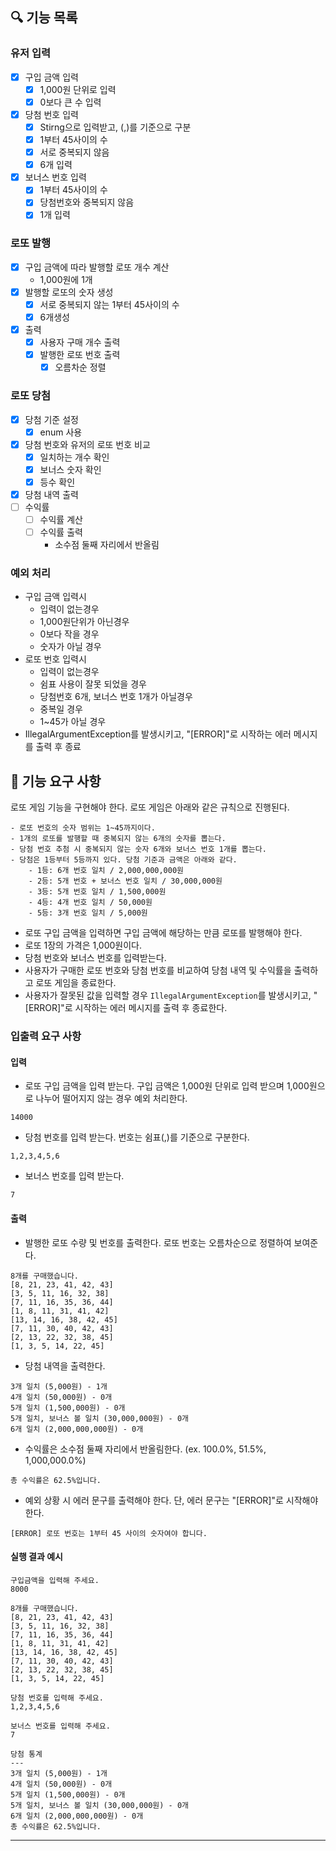 ## 🔍 기능 목록
### 유저 입력
- [x] 구입 금액 입력
  - [x] 1,000원 단위로 입력
  - [x] 0보다 큰 수 입력
- [x] 당첨 번호 입력
  - [x] Stirng으로 입력받고, (,)를 기준으로 구분
  - [x] 1부터 45사이의 수
  - [x] 서로 중복되지 않음
  - [x] 6개 입력
- [x] 보너스 번호 입력
  - [x] 1부터 45사이의 수
  - [x] 당첨번호와 중복되지 않음
  - [x] 1개 입력
### 로또 발행
- [x] 구입 금액에 따라 발행할 로또 개수 계산
  - 1,000원에 1개
- [x] 발행할 로또의 숫자 생성
  - [x] 서로 중복되지 않는 1부터 45사이의 수
  - [x] 6개생성
- [x] 출력
  - [x] 사용자 구매 개수 출력
  - [x] 발행한 로또 번호 출력
    - [x] 오름차순 정렬
### 로또 당첨
- [x] 당첨 기준 설정
  - [x] enum 사용
- [x] 당첨 번호와 유저의 로또 번호 비교
  - [x] 일치하는 개수 확인
  - [x] 보너스 숫자 확인
  - [x] 등수 확인
- [x] 당첨 내역 출력
- [ ] 수익률
  - [ ] 수익률 계산
  - [ ] 수익률 출력
    - 소수점 둘째 자리에서 반올림
### 예외 처리
- 구입 금액 입력시
  - 입력이 없는경우
  - 1,000원단위가 아닌경우
  - 0보다 작을 경우
  - 숫자가 아닐 경우
- 로또 번호 입력시
  - 입력이 없는경우
  - 쉼표 사용이 잘못 되었을 경우
  - 당첨번호 6개, 보너스 번호 1개가 아닐경우
  - 중복일 경우
  - 1~45가 아닐 경우
- IllegalArgumentException를 발생시키고, "[ERROR]"로 시작하는 에러 메시지를 출력 후 종료


## 🚀 기능 요구 사항

로또 게임 기능을 구현해야 한다. 로또 게임은 아래와 같은 규칙으로 진행된다.

```
- 로또 번호의 숫자 범위는 1~45까지이다.
- 1개의 로또를 발행할 때 중복되지 않는 6개의 숫자를 뽑는다.
- 당첨 번호 추첨 시 중복되지 않는 숫자 6개와 보너스 번호 1개를 뽑는다.
- 당첨은 1등부터 5등까지 있다. 당첨 기준과 금액은 아래와 같다.
    - 1등: 6개 번호 일치 / 2,000,000,000원
    - 2등: 5개 번호 + 보너스 번호 일치 / 30,000,000원
    - 3등: 5개 번호 일치 / 1,500,000원
    - 4등: 4개 번호 일치 / 50,000원
    - 5등: 3개 번호 일치 / 5,000원
```

- 로또 구입 금액을 입력하면 구입 금액에 해당하는 만큼 로또를 발행해야 한다.
- 로또 1장의 가격은 1,000원이다.
- 당첨 번호와 보너스 번호를 입력받는다.
- 사용자가 구매한 로또 번호와 당첨 번호를 비교하여 당첨 내역 및 수익률을 출력하고 로또 게임을 종료한다.
- 사용자가 잘못된 값을 입력할 경우 `IllegalArgumentException`를 발생시키고, "[ERROR]"로 시작하는 에러 메시지를 출력 후 종료한다.

### 입출력 요구 사항

#### 입력

- 로또 구입 금액을 입력 받는다. 구입 금액은 1,000원 단위로 입력 받으며 1,000원으로 나누어 떨어지지 않는 경우 예외 처리한다.

```
14000
```

- 당첨 번호를 입력 받는다. 번호는 쉼표(,)를 기준으로 구분한다.

```
1,2,3,4,5,6
```

- 보너스 번호를 입력 받는다.

```
7
```

#### 출력

- 발행한 로또 수량 및 번호를 출력한다. 로또 번호는 오름차순으로 정렬하여 보여준다.

```
8개를 구매했습니다.
[8, 21, 23, 41, 42, 43] 
[3, 5, 11, 16, 32, 38] 
[7, 11, 16, 35, 36, 44] 
[1, 8, 11, 31, 41, 42] 
[13, 14, 16, 38, 42, 45] 
[7, 11, 30, 40, 42, 43] 
[2, 13, 22, 32, 38, 45] 
[1, 3, 5, 14, 22, 45]
```

- 당첨 내역을 출력한다.

```
3개 일치 (5,000원) - 1개
4개 일치 (50,000원) - 0개
5개 일치 (1,500,000원) - 0개
5개 일치, 보너스 볼 일치 (30,000,000원) - 0개
6개 일치 (2,000,000,000원) - 0개
```

- 수익률은 소수점 둘째 자리에서 반올림한다. (ex. 100.0%, 51.5%, 1,000,000.0%)

```
총 수익률은 62.5%입니다.
```

- 예외 상황 시 에러 문구를 출력해야 한다. 단, 에러 문구는 "[ERROR]"로 시작해야 한다.

```
[ERROR] 로또 번호는 1부터 45 사이의 숫자여야 합니다.
```

#### 실행 결과 예시

```
구입금액을 입력해 주세요.
8000

8개를 구매했습니다.
[8, 21, 23, 41, 42, 43] 
[3, 5, 11, 16, 32, 38] 
[7, 11, 16, 35, 36, 44] 
[1, 8, 11, 31, 41, 42] 
[13, 14, 16, 38, 42, 45] 
[7, 11, 30, 40, 42, 43] 
[2, 13, 22, 32, 38, 45] 
[1, 3, 5, 14, 22, 45]

당첨 번호를 입력해 주세요.
1,2,3,4,5,6

보너스 번호를 입력해 주세요.
7

당첨 통계
---
3개 일치 (5,000원) - 1개
4개 일치 (50,000원) - 0개
5개 일치 (1,500,000원) - 0개
5개 일치, 보너스 볼 일치 (30,000,000원) - 0개
6개 일치 (2,000,000,000원) - 0개
총 수익률은 62.5%입니다.
```

---